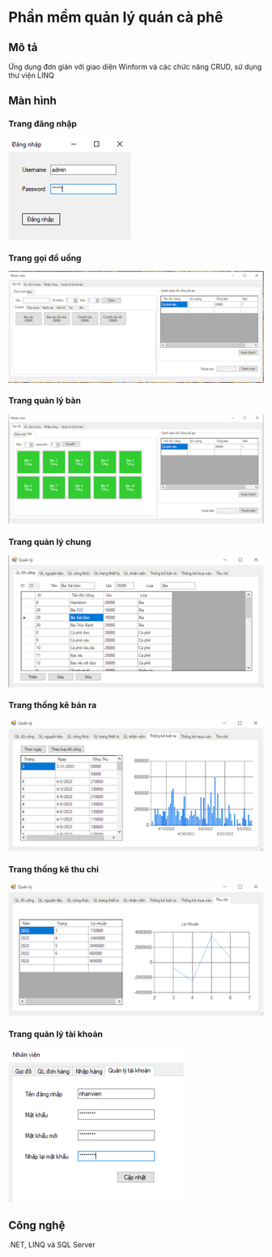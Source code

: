 # Phần mềm quản lý quán cà phê

## Mô tả
Ứng dụng đơn giản với giao diện Winform và các chức năng CRUD, sử dụng thư viện LINQ

## Màn hình
### Trang đăng nhập

![DN](https://github.com/NguyenDoCong/POS-LINQ/blob/master/img/login.png?raw=true)

### Trang gọi đồ uống

![DN](https://github.com/NguyenDoCong/POS-LINQ/blob/master/img/order.png?raw=true)

### Trang quản lý bàn

![DN](https://github.com/NguyenDoCong/POS-LINQ/blob/master/img/table.png?raw=true)

### Trang quản lý chung

![DN](https://github.com/NguyenDoCong/POS-LINQ/blob/master/img/manage.png?raw=true)

### Trang thống kê bán ra

![DN](https://github.com/NguyenDoCong/POS-LINQ/blob/master/img/sold-statistic.png?raw=true)

### Trang thống kê thu chi

![DN](https://github.com/NguyenDoCong/POS-LINQ/blob/master/img/statistic.png?raw=true)

### Trang quản lý tài khoản

![QLTK](https://github.com/NguyenDoCong/POS-LINQ/blob/master/img/account%20management.png?raw=true)

## Công nghệ
.NET, LINQ và SQL Server
